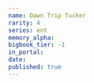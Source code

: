 ```yaml
---
name: Dawn Trip Tucker
rarity: 4
series: ent
memory_alpha:
bigbook_tier: -1
in_portal:
date:
published: true
---
```



